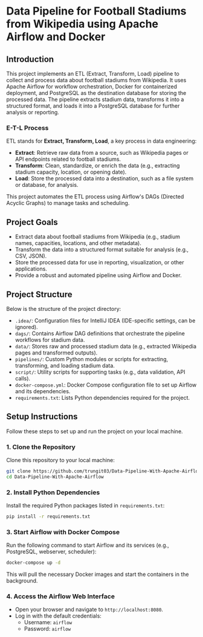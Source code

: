 # Data Pipeline for Football Stadiums from Wikipedia using Apache Airflow and Docker

## Introduction

This project implements an ETL (Extract, Transform, Load) pipeline to collect and process data about football stadiums from Wikipedia. It uses Apache Airflow for workflow orchestration, Docker for containerized deployment, and PostgreSQL as the destination database for storing the processed data. The pipeline extracts stadium data, transforms it into a structured format, and loads it into a PostgreSQL database for further analysis or reporting.

### E-T-L Process

ETL stands for **Extract, Transform, Load**, a key process in data engineering:

- **Extract**: Retrieve raw data from a source, such as Wikipedia pages or API endpoints related to football stadiums.
- **Transform**: Clean, standardize, or enrich the data (e.g., extracting stadium capacity, location, or opening date).
- **Load**: Store the processed data into a destination, such as a file system or database, for analysis.

This project automates the ETL process using Airflow's DAGs (Directed Acyclic Graphs) to manage tasks and scheduling.

## Project Goals

- Extract data about football stadiums from Wikipedia (e.g., stadium names, capacities, locations, and other metadata).
- Transform the data into a structured format suitable for analysis (e.g., CSV, JSON).
- Store the processed data for use in reporting, visualization, or other applications.
- Provide a robust and automated pipeline using Airflow and Docker.


## Project Structure

Below is the structure of the project directory:

- `.idea/`: Configuration files for IntelliJ IDEA (IDE-specific settings, can be ignored).
- `dags/`: Contains Airflow DAG definitions that orchestrate the pipeline workflows for stadium data.
- `data/`: Stores raw and processed stadium data (e.g., extracted Wikipedia pages and transformed outputs).
- `pipelines/`: Custom Python modules or scripts for extracting, transforming, and loading stadium data.
- `script/`: Utility scripts for supporting tasks (e.g., data validation, API calls).
- `docker-compose.yml`: Docker Compose configuration file to set up Airflow and its dependencies.
- `requirements.txt`: Lists Python dependencies required for the project.

## Setup Instructions

Follow these steps to set up and run the project on your local machine.

### 1. Clone the Repository

Clone this repository to your local machine:

```bash
git clone https://github.com/trungit03/Data-Pipeline-With-Apache-Airflow.git
cd Data-Pipeline-With-Apache-Airflow
```

### 2. Install Python Dependencies

Install the required Python packages listed in `requirements.txt`:

```bash
pip install -r requirements.txt
```

### 3. Start Airflow with Docker Compose

Run the following command to start Airflow and its services (e.g., PostgreSQL, webserver, scheduler):

```bash
docker-compose up -d
```

This will pull the necessary Docker images and start the containers in the background.

### 4. Access the Airflow Web Interface

- Open your browser and navigate to `http://localhost:8080`.
- Log in with the default credentials:
  - Username: `airflow`
  - Password: `airflow`
